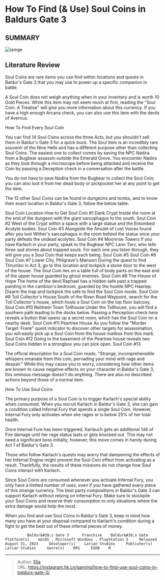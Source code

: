 # How To Find (&amp; Use) Soul Coins in Baldurs Gate 3


## SUMMARY 

![iamge](https://static1.srcdn.com/wordpress/wp-content/uploads/2023/09/how-to-find-use-soul-coins-in-baldur-s-gate-3-2.jpg)

## Literature Review

Soul Coins are rare items you can find within locations and quests in Baldur&#39;s Gate 3 that you may use to power up a specific companion in battle.





A Soul Coin does not weigh anything when in your inventory and is worth 10 Gold Pieces. While this item may not seem much at first, reading the &#34;Soul Coin: A Treatise&#34; will give you more information about this currency. If you have a high enough Arcana check, you can also use this item with the devils of Avernus.




  


 How To Find Every Soul Coin 
          

You can find 14 Soul Coins across the three Acts, but you shouldn&#39;t sell them in Baldur&#39;s Gate 3 for a quick buck. The Soul Item is an incredibly rare souvenir of the Nine Hells and has a different purpose other than collecting Soul Coins. The easiest one to collect comes by saving the NPC Nadira from a Bugbear assassin outside the Emerald Grove. You encounter Nadira as they look through a microscope before being attacked and receive the Coin by passing a Deception check in a conversation after the battle.



You do not have to save Nadira from the Bugbear to collect the Soul Coin; you can also loot it from her dead body or pickpocket her at any point to get the item.







The 13 other Soul Coins can be found in dungeons and tombs, and to know their exact location in Baldur&#39;s Gate 3, follow the below table:

  Soul Coin   Location   How to Get    Soul Coin #1   Dank Crypt   Inside the room at the end of the dungeon with the giant sarcophagus to the south.    Soul Coin #2   West of the Crypt within a space with a large statue and the Entombed Acolyte bodies.    Soul Coin #3   Alongside the Amulet of Lost Voices found after you loot Wither&#39;s sarcophagus in the room behind the statue once your party defeats the undead acolytes.    Soul Coin #4   Moonrise Towers   If you have Karlach in your party, speak to the Bugbear NPC Lann Tarv, who tells three sad stories about trapped souls. For each one you listen through, they will give you a Soul Coin that keeps each being.    Soul Coin #5    Soul Coin #6    Soul Coin #7   Lower City, Philgrave&#39;s Mansion   During the quest to find Thrumbo in Act 3, go to this location and lockpick a stone door to the west of the house. The Soul Coin lies on a table full of body parts on the east end of the upper house guarded by ghoul enemies.    Soul Coin #8   The House of Hope   The home of the devil Raphael has a hidden safe past a trapped painting in the cambion&#39;s bedroom, guarded by the hostile NPC Haarlep. Disarm the trap and lockpick the safe to find the Soul Coin inside.    Soul Coin #9   Toll Collector&#39;s House   South of the Risen Road Waypoint, search for the Toll Collector&#39;s house, which hosts a Soul Coin on the top floor balcony.    Soul Coin #10   Reithwin Town Tollhouse   Under the Tollhouse, you will find a southern path leading to the docks below. Passing a Perception check here reveals a button that opens up a secret room, which has the Soul Coin on a nearby desk.    Soul Coin #11   Peartree House   As you follow the &#34;Murder Target: Frank&#34; quest indicator to discover other targets for assassination, you will easily pick up a Soul Coin from the house mailbox from this mark.    Soul Coin #12   Going to the basement of the Peartree house reveals two Soul Coins hidden in a strongbox you can pick open.    Soul Coin #13   






The official description for a Soul Coin reads, &#34;Strange, incomprehensible whispers emanate from this coin, pervading your mind with rage and despair.&#34; While this may cause you to worry, considering how other items are known to cause negative effects on your character in Baldur&#39;s Gate 3, this ominous message doesn&#39;t do anything. There are also no described actions beyond those of a normal item.



 How To Use Soul Coins 
          

The primary purpose of a Soul Coin is to trigger Karlach&#39;s special ability when consumed. When you recruit Karlach in Baldur&#39;s Gate 3, she can gain a condition called Infernal Fury that spends a single Soul Coin. However, Internal Fury only activates when she rages or is below 25% of her total health.

Once Internal Fure has been triggered, Karlauch gets an additional 1d4 of Fire damage until her rage status lasts or gets knocked out. This may not need a significant boss initially; however, this move comes in handy during Act 1 of Baldur&#39;s Gate 3.






Those who follow Karlach&#39;s quests may worry that dampening the effects of her Infernal Engine might prevent the Soul Coin effect from activating as a result. Thankfully, the results of these missions do not change how Soul Coins interact with Karlach.




Since Soul Coins are consumed whenever you activate Infernal Fury, you only have a limited number of uses, even if you have gathered every piece of this strange currency. The best party compositions in Baldur&#39;s Gate 3 can support Karlach without relying on Infernal Fury. Make sure to stockpile your Soul Coins and reserve their consumption to only situations where the extra damage would help the most.

When you find and use Soul Coins in Baldur&#39;s Gate 3, keep in mind how many you have at your disposal compared to Karlach&#39;s condition during a fight to get the best out of these infernal pieces of money.

              Baldur&#39;s Gate 3      Franchise    Baldur&#39;s Gate     Platform(s)    macOS , Microsoft Windows , PlayStation 5     Released    August 31, 2023     Developer(s)    Larian Studios     Publisher(s)    Larian Studios     Genre(s)    RPG     ESRB    M      





---

> Author: [Ella](https://instagram.hk.cn/)  
> URL: https://instagram.hk.cn/gaming/how-to-find-use-soul-coins-in-baldurs-gate-3/  

